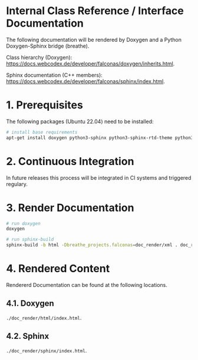 # Internal Class Reference / Interface Documentation

The following documentation will be rendered by Doxygen and a Python
Doxygen-Sphinx bridge (breathe).

Class hierarchy (Doxygen):
https://docs.webcodex.de/developer/falconas/doxygen/inherits.html.

Sphinx documentation (C++ members):
https://docs.webcodex.de/developer/falconas/sphinx/index.html.

# 1. Prerequisites

The following packages (Ubuntu 22.04) need to be installed:

```bash
# install base requirements
apt-get install doxygen python3-sphinx python3-sphinx-rtd-theme python3-breathe
```

# 2. Continuous Integration

In future releases this process will be integrated in CI systems and
triggered regulary.

# 3. Render Documentation

```bash
# run doxygen
doxygen

# run sphinx-build
sphinx-build -b html -Dbreathe_projects.falconas=doc_render/xml . doc_render/sphinx/
```

# 4. Rendered Content

Rendererd Documentation can be found at the following locations.

## 4.1. Doxygen

`./doc_render/html/index.html`.

## 4.2. Sphinx

`./doc_render/sphinx/index.html`.
